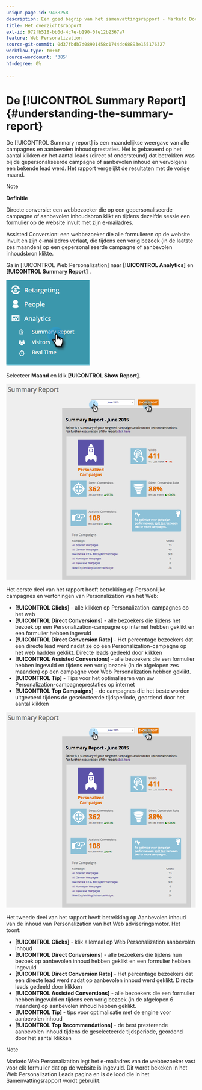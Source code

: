 ```yaml
---
unique-page-id: 9438258
description: Een goed begrip van het samenvattingsrapport - Marketo Docs - Productdocumentatie
title: Het overzichtsrapport
exl-id: 972fb518-bb0d-4c7e-b190-0fe12b2367a7
feature: Web Personalization
source-git-commit: 0d37fbdb7d08901458c1744dc68893e155176327
workflow-type: tm+mt
source-wordcount: '385'
ht-degree: 0%

---
```


# De [!UICONTROL Summary Report] {#understanding-the-summary-report}

De [!UICONTROL Summary report] is een maandelijkse weergave van alle campagnes en aanbevolen inhoudsprestaties. Het is gebaseerd op het aantal klikken en het aantal leads (direct of ondersteund) dat betrokken was bij de gepersonaliseerde campagne of aanbevolen inhoud en vervolgens een bekende lead werd. Het rapport vergelijkt de resultaten met de vorige maand.

>[!NOTE]
>
>**Definitie**
>
>Directe conversie: een webbezoeker die op een gepersonaliseerde campagne of aanbevolen inhoudsbron klikt en tijdens dezelfde sessie een formulier op de website invult met zijn e-mailadres.
>
>Assisted Conversion: een webbezoeker die alle formulieren op de website invult en zijn e-mailadres verlaat, die tijdens een vorig bezoek (in de laatste zes maanden) op een gepersonaliseerde campagne of aanbevolen inhoudsbron klikte.

Ga in [!UICONTROL Web Personalization] naar **[!UICONTROL Analytics]** en **[!UICONTROL Summary Report]** .

![](assets/image2016-4-6-10-3a15-3a58.png)

Selecteer **Maand** en klik **[!UICONTROL Show Report]**.

![](assets/2.png)

Het eerste deel van het rapport heeft betrekking op Persoonlijke campagnes en vertoningen van Personalization van het Web:

* **[!UICONTROL Clicks]** - alle klikken op Personalization-campagnes op het web
* **[!UICONTROL Direct Conversions]** - alle bezoekers die tijdens het bezoek op een Personalization-campagne op internet hebben geklikt en een formulier hebben ingevuld
* **[!UICONTROL Direct Conversion Rate]** - Het percentage bezoekers dat een directe lead werd nadat ze op een Personalization-campagne op het web hadden geklikt. Directe leads gedeeld door klikken
* **[!UICONTROL Assisted Conversions]** - alle bezoekers die een formulier hebben ingevuld en tijdens een vorig bezoek (in de afgelopen zes maanden) op een campagne voor Web Personalization hebben geklikt.
* **[!UICONTROL Tip]** - Tips voor het optimaliseren van uw Personalization-campagneprestaties op internet
* **[!UICONTROL Top Campaigns]** - de campagnes die het beste worden uitgevoerd tijdens de geselecteerde tijdsperiode, geordend door het aantal klikken

![](assets/3.png)

Het tweede deel van het rapport heeft betrekking op Aanbevolen inhoud van de inhoud van Personalization van het Web adviseringsmotor. Het toont:

* **[!UICONTROL Clicks]** - klik allemaal op Web Personalization aanbevolen inhoud
* **[!UICONTROL Direct Conversions]** - alle bezoekers die tijdens hun bezoek op aanbevolen inhoud hebben geklikt en een formulier hebben ingevuld
* **[!UICONTROL Direct Conversion Rate]** - Het percentage bezoekers dat een directe lead werd nadat op aanbevolen inhoud werd geklikt. Directe leads gedeeld door klikken
* **[!UICONTROL Assisted Conversions]** - alle bezoekers die een formulier hebben ingevuld en tijdens een vorig bezoek (in de afgelopen 6 maanden) op aanbevolen inhoud hebben geklikt.
* **[!UICONTROL Tip]** - tips voor optimalisatie met de engine voor aanbevolen inhoud
* **[!UICONTROL Top Recommendations]** - de best presterende aanbevolen inhoud tijdens de geselecteerde tijdsperiode, geordend door het aantal klikken

>[!NOTE]
>
>Marketo Web Personalization legt het e-mailadres van de webbezoeker vast voor elk formulier dat op de website is ingevuld. Dit wordt bekeken in het Web Personalization Leads pagina en is de lood die in het Samenvattingsrapport wordt gebruikt.
